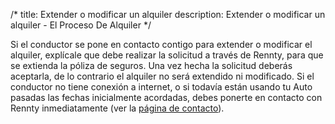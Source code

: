 /*title: Extender o modificar un alquilerdescription: Extender o modificar un alquiler - El Proceso De Alquiler*/Si el conductor se pone en contacto contigo para extender o modificar el alquiler, explícale que debe realizar la solicitud a través de Rennty, para que se extienda la póliza de seguros. Una vez hecha la solicitud deberás aceptarla, de lo contrario el alquiler no será extendido ni modificado.Si el conductor no tiene conexión a internet, o si todavía están usando tu Auto pasadas las fechas inicialmente acordadas, debes ponerte en contacto con Rennty inmediatamente (ver la [página de contacto](/es/contacto)).